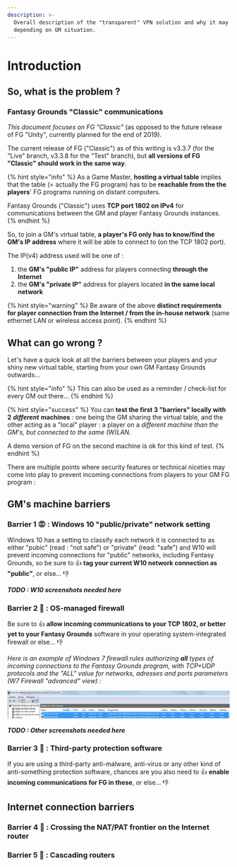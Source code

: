 ```yaml
---
description: >-
  Overall description of the "transparent" VPN solution and why it may be needed
  depending on GM situation.
---
```


# Introduction

## So, what is the problem ?

### Fantasy Grounds "Classic" communications

_This document focuses on FG "Classic"_ \(as opposed to the future release of FG "Unity", currently planned for the end of 2019\).

The current release of FG \("Classic"\) as of this writing is v3.3.7 \(for the "Live" branch, v3.3.8 for the "Test" branch\), but **all versions of FG "Classic" should work in the same way**.

{% hint style="info" %}
As a Game Master, **hosting a virtual table** implies that the table \(= actually the FG program\) has to be **reachable from the the players**' FG programs running on distant computers.

Fantasy Grounds \("Classic"\) uses **TCP port 1802 on IPv4** for communications between the GM and player Fantasy Grounds instances.
{% endhint %}

So, to join a GM's virtual table, **a player's FG only has to know/find the GM's IP address** where it will be able to connect to \(on the TCP 1802 port\).

The IP\(v4\) address used will be one of :

1. the **GM's "public IP"** address for players connecting **through the Internet**
2.  the **GM's "private IP"** address for players located **in the same local network**

{% hint style="warning" %}
Be aware of the above **distinct requirements for player connection from the Internet / from the in-house network** \(same ethernet LAN or wireless access point\).
{% endhint %}

## What can go wrong ?

Let's have a quick look at all the barriers between your players and your shiny new virtual table, starting from your own GM Fantasy Grounds outwards...

{% hint style="info" %}
This can also be used as a reminder / check-list for every GM out there...
{% endhint %}

{% hint style="success" %}
You can **test the first 3 "barriers" locally with 2** _**different**_ **machines** : one being the GM sharing the virtual table, and the other acting as a "local" player : a player on a _different machine than the GM's, but connected to the same \(W\)LAN._

A demo version of FG on the second machine is ok for this kind of test.
{% endhint %}

There are multiple points where security features or technical niceties may come into play to prevent incoming connections from players to your GM FG program :

## GM's machine barriers

### Barrier 1 😡 : Windows 10 "public/private" network setting

Windows 10 has a setting to classify each network it is connected to as either "pubic" \(read : "not safe"\) or "private" \(read: "safe"\) and W10 will prevent incoming connections for "public" networks, including Fantasy Grounds, so be sure to 👍 **tag your current W10 network connection as "public"**, or else... 👎 

_**TODO : W10 screenshots needed here**_

### Barrier 2 👿 : OS-managed firewall

Be sure to 👍 **allow incoming communications to your TCP 1802, or better yet to your Fantasy Grounds** software in your operating system-integrated firewall or else... 👎 

_Here is an example of Windows 7 firewall rules authorizing **all** types of incoming connections to the Fantasy Grounds program, with TCP+UDP protocols and the "ALL" value for networks, adresses and ports parameters \(W7 Firewall "advanced" view\) :_

![W7 &quot;All Incoming&quot; rules example for F.G. ](.gitbook/assets/image%20%281%29.png)

_**TODO : Other screenshots needed here**_

### Barrier 3 👹 : Third-party protection software

If you are using a third-party anti-malware, anti-virus or any other kind of anti-something protection software, chances are you also need to 👍 **enable incoming communications for FG in these**, or else... 👎 

## Internet connection barriers



### Barrier 4 👺 : Crossing the NAT/PAT frontier on the Internet router



### Barrier 5 💩 : Cascading routers





